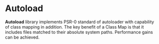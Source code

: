 # Autoload

**Autoload** library implements PSR-0 standard of autoloader with capability of class mapping in addition. The key benefit of a Class Map is that it includes files matched to their absolute system paths. Performance gains can be achieved.
